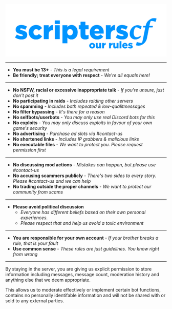 ![ScriptersCF - Our Rules](our-rules-logo-small.png)
_______________
- **You must be 13+** - *This is a legal requirement*
- **Be friendly; treat everyone with respect** - *We're all equals here!*
__________
- **No NSFW, racial or excessive inappropriate talk** - *If you're unsure, just don't post it*
- **No participating in raids** - *Includes raiding other servers*
- **No spamming** - *Includes both repeated & low-qualitmessages*
- **No filter bypassing** - *It's there for a reason*
- **No selfbots/userbots** - *You may only use real Discord bots for this*
- **No exploits** - *You may only discuss exploits in favour of your own game's security*
- **No advertising** - *Purchase ad slots via #contact-us*
- **No shortened links** - *Includes IP grabbers & malicious links*
- **No executable files** - *We want to protect you. Please request permission first*
_______________
- **No discussing mod actions** - *Mistakes can happen, but please use #contact-us*
- **No accusing scammers publicly** - *There's two sides to every story. Please #contact-us and we can help*
- **No trading outside the proper channels** - *We want to protect our community from scams*
___________
- **Please avoid political discussion**
    - *Everyone has different beliefs based on their own personal experiences.*
    - *Please respect that and help us avoid a toxic environment*
____________
- **You are responsible for your own account** - *If your brother breaks a rule, that is your fault*
- **Use common sense** - *These rules are just guidelines. You know right from wrong*
___________
By staying in the server, you are giving us explicit permission to store information including messages, message count, moderation history and anything else that we deem appropriate.

This allows us to moderate effectively or implement certain bot functions, contains no personally identifable information and will not be shared with or sold to any external parties.

